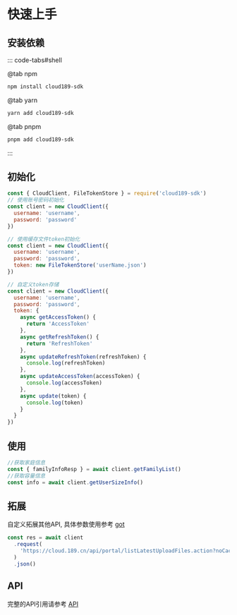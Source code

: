# 快速上手

## 安装依赖

::: code-tabs#shell

@tab npm

```bash
npm install cloud189-sdk
```

@tab yarn

```bash
yarn add cloud189-sdk
```

@tab pnpm

```bash
pnpm add cloud189-sdk
```

:::

## 初始化

```javascript
const { CloudClient, FileTokenStore } = require('cloud189-sdk')
// 使用账号密码初始化
const client = new CloudClient({
  username: 'username',
  password: 'password'
})

// 使用缓存文件token初始化
const client = new CloudClient({
  username: 'username',
  password: 'password',
  token: new FileTokenStore('userName.json')
})

// 自定义token存储
const client = new CloudClient({
  username: 'username',
  password: 'password',
  token: {
    async getAccessToken() {
      return 'AccessToken'
    },
    async getRefreshToken() {
      return 'RefreshToken'
    },
    async updateRefreshToken(refreshToken) {
      console.log(refreshToken)
    },
    async updateAccessToken(accessToken) {
      console.log(accessToken)
    },
    async update(token) {
      console.log(token)
    }
  }
})
```

## 使用

```javascript
//获取家庭信息
const { familyInfoResp } = await client.getFamilyList()
//获取容量信息
const info = await client.getUserSizeInfo()
```

## 拓展

自定义拓展其他API, 具体参数使用参考 [got](https://www.npmjs.com/package/got)

```javascript
const res = await client
  .request(
    'https://cloud.189.cn/api/portal/listLatestUploadFiles.action?noCache=0.4415885048418662&pageSize=20&loadType=0&timeStamp=&noCache=1740490387777'
  )
  .json()
```

## API

完整的API引用请参考 [API](../api/)
